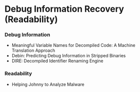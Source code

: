 # Debug Information Recovery (Readability)

### Debug Information

- Meaningful Variable Names for Decompiled Code: A Machine Translation Approach
- Debin: Predicting Debug Information in Stripped Binaries
- DIRE: Decompiled Identifier Renaming Engine

### Readability

- Helping Johnny to Analyze Malware
